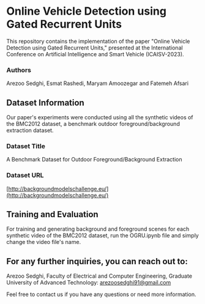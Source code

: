 # Online Vehicle Detection using Gated Recurrent Units

This repository contains the implementation of the paper "Online Vehicle Detection using Gated Recurrent Units," presented at the International Conference on Artificial Intelligence and Smart Vehicle (ICAISV-2023).
### Authors 
Arezoo Sedghi, Esmat Rashedi, Maryam Amoozegar and Fatemeh Afsari

## Dataset Information

Our paper's experiments were conducted using all the synthetic videos of the BMC2012 dataset, a benchmark outdoor foreground/background extraction dataset.

### Dataset Title
A Benchmark Dataset for Outdoor Foreground/Background Extraction

### Dataset URL
[http://backgroundmodelschallenge.eu/](http://backgroundmodelschallenge.eu/)

## Training and Evaluation

For training and generating background and foreground scenes for each synthetic video of the BMC2012 dataset, run the OGRU.ipynb file and simply change the video file's name.

## For any further inquiries, you can reach out to:

Arezoo Sedghi, Faculty of Electrical and Computer Engineering, Graduate University of Advanced Technology: arezoosedghi91@gmail.com

Feel free to contact us if you have any questions or need more information.

